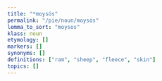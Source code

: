 ```yaml
---
title: "*moysós"
permalink: "/pie/noun/moysós"
lemma_to_sort: "moysos"
klass: noun
etymology: []
markers: []
synonyms: []
definitions: ["ram", "sheep", "fleece", "skin"]
topics: []
---
```

